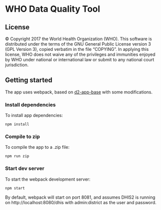 # WHO Data Quality Tool

## License
© Copyright 2017 the World Health Organization (WHO).
This software is distributed under the terms of the GNU General Public License version 3 (GPL Version 3),
copied verbatim in the file “COPYING”.  In applying this license, WHO does not waive any of the privileges and
immunities enjoyed by WHO under national or international law or submit to any national court jurisdiction.

## Getting started
The app uses webpack, based on [d2-app-base](https://github.com/dhis2/d2-app-base) 
with some modifications.

### Install dependencies
To install app dependencies:

```
npm install
```

### Compile to zip
To compile the app to a .zip file:

```
npm run zip
```

### Start dev server
To start the webpack development server:

```
npm start
```

By default, webpack will start on port 8081, and assumes DHIS2 is running on 
http://localhost:8080/dhis with admin:district as the user and password.

